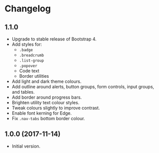 # Changelog

## 1.1.0

- Upgrade to stable release of Bootstrap 4.
- Add styles for:
  - `.badge`
  - `.breadcrumb`
  - `.list-group`
  - `.popover`
  - Code text
  - Border utilities
- Add light and dark theme colours.
- Add outline around alerts, button groups, form controls, input groups, and tables.
- Add border around progress bars.
- Brighten utility text colour styles.
- Tweak colours slightly to improve contrast.
- Enable font kerning for Edge.
- Fix `.nav-tabs` bottom border colour.

## 1.0.0 (2017-11-14)

- Initial version.
